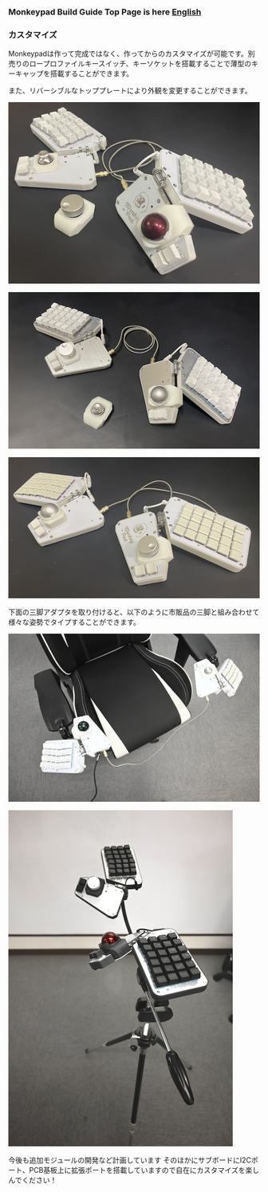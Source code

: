 ### Monkeypad Build Guide Top Page is here [English](01_build_guide.md)

### カスタマイズ

Monkeypadは作って完成ではなく、作ってからのカスタマイズが可能です。別売りのロープロファイルキースイッチ、キーソケットを搭載することで薄型のキーキャップを搭載することができます。

また、リバーシブルなトッププレートにより外観を変更することができます。

![](../images/A03/monkeypad_standard.jpg)

![](../images/A03/monkeypad_custom_02.jpg)

![](../images/A03/monkeypad_custom_03.jpg)

下面の三脚アダプタを取り付けると、以下のように市販品の三脚と組み合わせて様々な姿勢でタイプすることができます。

![](../images/A03/monkeypad_custom_04.jpg)

![](../images/A03/monkeypad_custom_05.jpg)

今後も追加モジュールの開発など計画しています
そのほかにサブボードにI2Cポート、PCB基板上に拡張ポートを搭載していますので自在にカスタマイズを楽しんでください！
